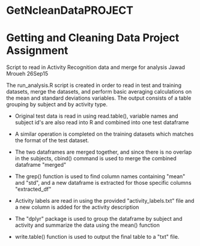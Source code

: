 # GetNcleanDataPROJECT
# Getting and Cleaning Data Project Assignment
Script to read in Activity Recognition data and merge for analysis
Jawad Mroueh 26Sep15

The run_analysis.R script is created in order to read in test and training datasets, merge the datasets, and perform basic averaging calculations on the
mean and standard deviations variables. The output consists of a table grouping by subject and by activity type.

* Original test data is read in using read.table(), variable names and subject id's are also read into R and combined into one test dataframe

* A similar operation is completed on the training datasets which matches the format of the test dataset.

* The two dataframes are merged together, and since there is no overlap in the subjects, cbind() command is used to merge the combined dataframe "merged"

* The grep() function is used to find column names containing "mean" and "std", and a new dataframe is extracted for those specific columns "extracted_df"

* Activity labels are read in using the provided "activity_labels.txt" file and a new column is added for the activity description

* The "dplyr" package is used to group the dataframe by subject and activity and summarize the data using the mean() function

* write.table() function is used to output the final table to a "txt" file.
